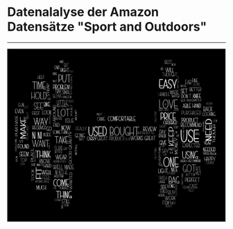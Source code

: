 # Datenalalyse der Amazon Datensätze "Sport and Outdoors"
<hr>




<center><img src="wordcloud.png" height="400px" width="1000px"/></center>
